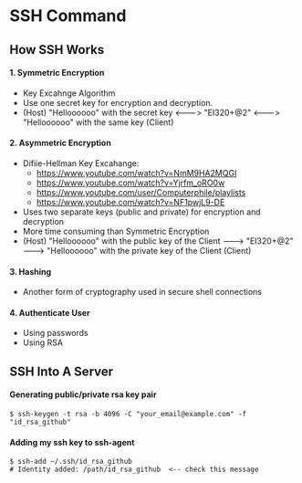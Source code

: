 # SSH Command

## How SSH Works
#### 1. Symmetric Encryption
  - Key Excahnge Algorithm
  - Use one secret key for encryption and decryption.
  - (Host) "Helloooooo" with the secret key <---> "EI320+@2" <---> "Helloooooo" with the same key (Client)
#### 2. Asymmetric Encryption
  - Difiie-Hellman Key Excahange: 
    - https://www.youtube.com/watch?v=NmM9HA2MQGI
    - https://www.youtube.com/watch?v=Yjrfm_oRO0w
    - https://www.youtube.com/user/Computerphile/playlists
    - https://www.youtube.com/watch?v=NF1pwjL9-DE
  - Uses two separate keys (public and private) for encryption and decryption
  - More time consuming than Symmetric Encryption
  - (Host) "Helloooooo" with the public key of the Client ---> "EI320+@2" ---> "Helloooooo" with the private key of the Client (Client)
#### 3. Hashing
  - Another form of cryptography used in secure shell connections
#### 4. Authenticate User
  - Using passwords
  - Using RSA
  
## SSH Into A Server
#### Generating public/private rsa key pair
```shell
$ ssh-keygen -t rsa -b 4096 -C "your_email@example.com" -f "id_rsa_github"
```
#### Adding my ssh key to ssh-agent
```shell
$ ssh-add ~/.ssh/id_rsa_github
# Identity added: /path/id_rsa_github  <-- check this message 
```
